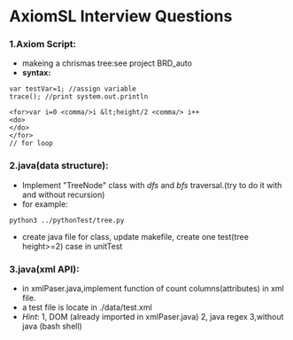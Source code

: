 # AxiomSL Interview Questions
### 1.Axiom Script:  
* makeing a chrismas tree:see project BRD_auto 
* **syntax:**
~~~~
var testVar=1; //assign variable
trace(); //print system.out.println

<for>var i=0 <comma/>i &lt;height/2 <comma/> i++
<do>
</do>
</for>
// for loop

~~~~

### 2.java(data structure):  
* Implement "TreeNode" class with *dfs* and *bfs* traversal.(try to do it with and without recursion)  
* for example:  
~~~~
python3 ../pythonTest/tree.py 
~~~~
* create java file for class, update makefile, create one test(tree height>=2) case in unitTest 
### 3.java(xml API):
* in xmlPaser.java,implement function of count columns(attributes) in xml file.
* a test file is locate in ./data/test.xml
* *Hint*: 1, DOM (already imported in xmlPaser.java) 2, java regex 3,without java (bash shell)

